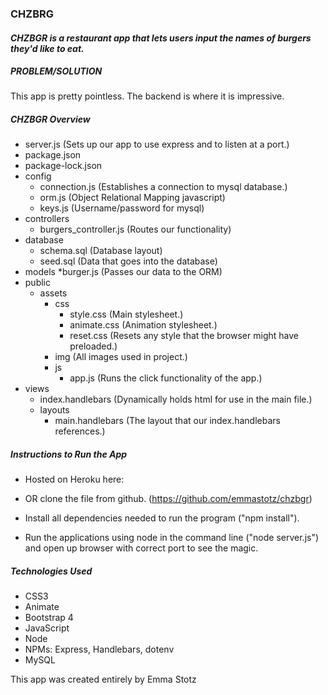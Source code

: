 ### **CHZBRG**
#### *CHZBGR is a restaurant app that lets users input the names of burgers they'd like to eat.*

##### PROBLEM/SOLUTION
This app is pretty pointless. The backend is where it is impressive.

##### CHZBGR Overview
* server.js (Sets up our app to use express and to listen at a port.)
* package.json
* package-lock.json
* config
  * connection.js (Establishes a connection to mysql database.)
  * orm.js (Object Relational Mapping javascript)
  * keys.js (Username/password for mysql)
* controllers
  * burgers_controller.js (Routes our functionality)
* database
  * schema.sql (Database layout)
  * seed.sql (Data that goes into the database)
* models
  *burger.js (Passes our data to the ORM)
* public
  * assets
    * css
      * style.css (Main stylesheet.)
      * animate.css (Animation stylesheet.)
      * reset.css (Resets any style that the browser might have preloaded.)
    * img (All images used in project.)
    * js
      * app.js (Runs the click functionality of the app.)
* views
  * index.handlebars (Dynamically holds html for use in the main file.)
  * layouts
    * main.handlebars (The layout that our index.handlebars references.)

##### Instructions to Run the App
* Hosted on Heroku here:

* OR clone the file from github. (https://github.com/emmastotz/chzbgr)
* Install all dependencies needed to run the program ("npm install").
* Run the applications using node in the command line ("node server.js") and open up browser with correct port to see the magic.

##### Technologies Used
* CSS3
* Animate
* Bootstrap 4
* JavaScript
* Node
* NPMs: Express, Handlebars, dotenv
* MySQL

This app was created entirely by Emma Stotz